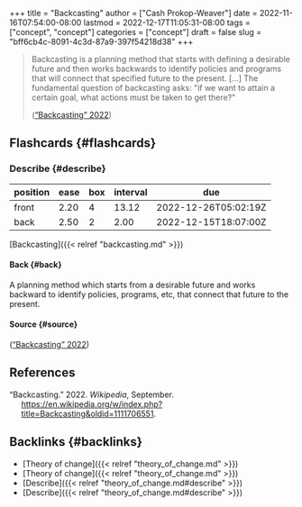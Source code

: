 +++
title = "Backcasting"
author = ["Cash Prokop-Weaver"]
date = 2022-11-16T07:54:00-08:00
lastmod = 2022-12-17T11:05:31-08:00
tags = ["concept", "concept"]
categories = ["concept"]
draft = false
slug = "bff6cb4c-8091-4c3d-87a9-397f54218d38"
+++

> Backcasting is a planning method that starts with defining a desirable future and then works backwards to identify policies and programs that will connect that specified future to the present. [...] The fundamental question of backcasting asks: "if we want to attain a certain goal, what actions must be taken to get there?"
>
> (<a href="#citeproc_bib_item_1">“Backcasting” 2022</a>)


## Flashcards {#flashcards}


### Describe {#describe}

| position | ease | box | interval | due                  |
|----------|------|-----|----------|----------------------|
| front    | 2.20 | 4   | 13.12    | 2022-12-26T05:02:19Z |
| back     | 2.50 | 2   | 2.00     | 2022-12-15T18:07:00Z |

[Backcasting]({{< relref "backcasting.md" >}})


#### Back {#back}

A planning method which starts from a desirable future and works backward to identify policies, programs, etc, that connect that future to the present.


#### Source {#source}

(<a href="#citeproc_bib_item_1">“Backcasting” 2022</a>)

## References

<style>.csl-entry{text-indent: -1.5em; margin-left: 1.5em;}</style><div class="csl-bib-body">
  <div class="csl-entry"><a id="citeproc_bib_item_1"></a>“Backcasting.” 2022. <i>Wikipedia</i>, September. <a href="https://en.wikipedia.org/w/index.php?title=Backcasting&oldid=1111706551">https://en.wikipedia.org/w/index.php?title=Backcasting&#38;oldid=1111706551</a>.</div>
</div>


## Backlinks {#backlinks}

-   [Theory of change]({{< relref "theory_of_change.md" >}})
-   [Theory of change]({{< relref "theory_of_change.md" >}})
-   [Describe]({{< relref "theory_of_change.md#describe" >}})
-   [Describe]({{< relref "theory_of_change.md#describe" >}})
